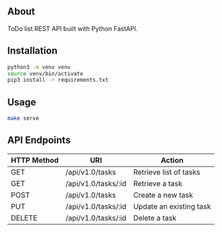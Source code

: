 ## About

ToDo list REST API built with Python FastAPI.

## Installation

```bash
python3 -m venv venv
source venv/bin/activate
pip3 install -r requirements.txt
```

## Usage

```bash
make serve
```

## API Endpoints

| HTTP Method | URI                 | Action                  |
| ----------- | ------------------- | ----------------------- |
| GET         | /api/v1.0/tasks     | Retrieve list of tasks  |
| GET         | /api/v1.0/tasks/:id | Retrieve a task         |
| POST        | /api/v1.0/tasks     | Create a new task       |
| PUT         | /api/v1.0/tasks/:id | Update an existing task |
| DELETE      | /api/v1.0/tasks/:id | Delete a task           |
